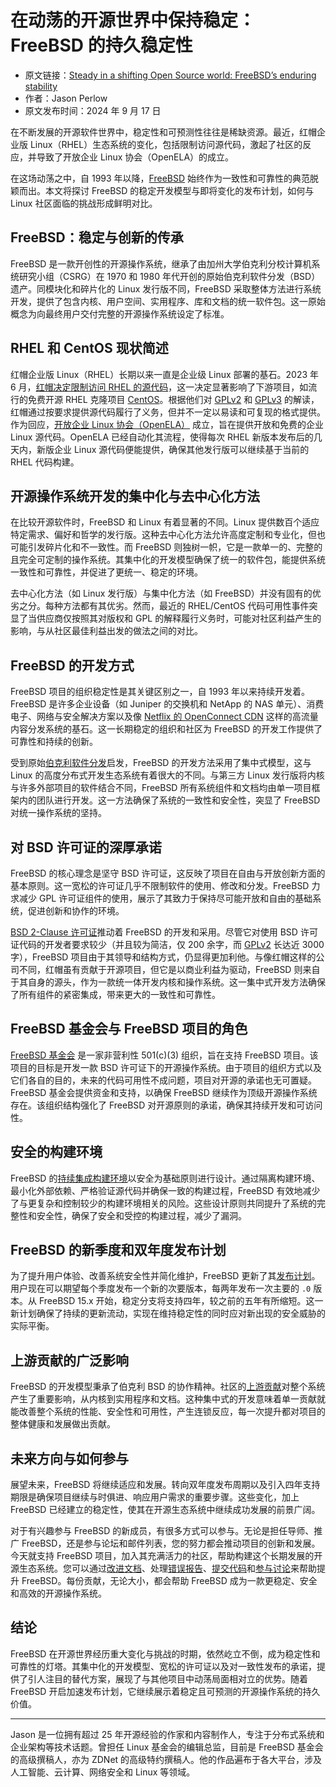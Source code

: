 # 在动荡的开源世界中保持稳定：FreeBSD 的持久稳定性

- 原文链接：[Steady in a shifting Open Source world: FreeBSD’s enduring stability](https://opensource.net/freebsd-steady-shifting-open-source-world/)
- 作者：Jason Perlow
- 原文发布时间：2024 年 9 月 17 日


在不断发展的开源软件世界中，稳定性和可预测性往往是稀缺资源。最近，红帽企业版 Linux（RHEL）生态系统的变化，包括限制访问源代码，激起了社区的反应，并导致了开放企业 Linux 协会（OpenELA）的成立。

在这场动荡之中，自 1993 年以降，[FreeBSD](https://www.freebsd.org/) 始终作为一致性和可靠性的典范脱颖而出。本文将探讨 FreeBSD 的稳定开发模型与即将变化的发布计划，如何与 Linux 社区面临的挑战形成鲜明对比。

## FreeBSD：稳定与创新的传承

FreeBSD 是一款开创性的开源操作系统，继承了由加州大学伯克利分校计算机系统研究小组（CSRG）在 1970 和 1980 年代开创的原始伯克利软件分发（BSD）遗产。同模块化和碎片化的 Linux 发行版不同，FreeBSD 采取整体方法进行系统开发，提供了包含内核、用户空间、实用程序、库和文档的统一软件包。这一原始概念为向最终用户交付完整的开源操作系统设定了标准。

## RHEL 和 CentOS 现状简述

红帽企业版 Linux（RHEL）长期以来一直是企业级 Linux 部署的基石。2023 年 6 月，[红帽决定限制访问 RHEL 的源代码](https://www.redhat.com/en/blog/furthering-evolution-centos-stream)，这一决定显著影响了下游项目，如流行的免费开源 RHEL 克隆项目 [CentOS](https://www.centos.org/)。根据他们对 [GPLv2](https://www.gnu.org/licenses/old-licenses/gpl-2.0.en.html) 和 [GPLv3](https://www.gnu.org/licenses/gpl-3.0.en.html) 的解读，红帽通过按要求提供源代码履行了义务，但并不一定以易读和可复现的格式提供。作为回应，[开放企业 Linux 协会（OpenELA）](https://openela.org/) 成立，旨在提供开放和免费的企业 Linux 源代码。OpenELA 已经自动化其流程，使得每次 RHEL 新版本发布后的几天内，新版企业 Linux 源代码便能提供，确保其他发行版可以继续基于当前的 RHEL 代码构建。

## 开源操作系统开发的集中化与去中心化方法

在比较开源软件时，FreeBSD 和 Linux 有着显著的不同。Linux 提供数百个适应特定需求、偏好和哲学的发行版。这种去中心化方法允许高度定制和专业化，但也可能引发碎片化和不一致性。而 FreeBSD 则独树一帜，它是一款单一的、完整的且完全可定制的操作系统。其集中化的开发模型确保了统一的软件包，能提供系统一致性和可靠性，并促进了更统一、稳定的环境。

去中心化方法（如 Linux 发行版）与集中化方法（如 FreeBSD）并没有固有的优劣之分。每种方法都有其优劣。然而，最近的 RHEL/CentOS 代码可用性事件突显了当供应商仅按照其对版权和 GPL 的解释履行义务时，可能对社区利益产生的影响，与从社区最佳利益出发的做法之间的对比。

## FreeBSD 的开发方式

FreeBSD 项目的组织稳定性是其关键区别之一，自 1993 年以来持续开发着。FreeBSD 是许多企业设备（如 Juniper 的交换机和 NetApp 的 NAS 单元）、消费电子、网络与安全解决方案以及像 [Netflix 的 OpenConnect CDN](https://en.wikipedia.org/wiki/Open_Connect) 这样的高流量内容分发系统的基石。这一长期稳定的组织和社区为 FreeBSD 的开发工作提供了可靠性和持续的创新。

受到原始[伯克利软件分发](https://en.wikipedia.org/wiki/Berkeley_Software_Distribution)启发，FreeBSD 的开发方法采用了集中式模型，这与 Linux 的高度分布式开发生态系统有着很大的不同。与第三方 Linux 发行版将内核与许多外部项目的软件结合不同，FreeBSD 所有系统组件和文档均由单一项目框架内的团队进行开发。这一方法确保了系统的一致性和安全性，突显了 FreeBSD 对统一操作系统的坚持。

## 对 BSD 许可证的深厚承诺

FreeBSD 的核心理念是坚守 BSD 许可证，这反映了项目在自由与开放创新方面的基本原则。这一宽松的许可证几乎不限制软件的使用、修改和分发。FreeBSD 力求减少 GPL 许可证组件的使用，展示了其致力于保持尽可能开放和自由的基础系统，促进创新和协作的环境。

[BSD 2-Clause 许可证](https://opensource.org/license/bsd-2-clause)推动着 FreeBSD 的开发和采用。尽管它对使用 BSD 许可证代码的开发者要求较少（并且较为简洁，仅 200 余字，而 [GPLv2](http://www.gnu.org/licenses/old-licenses/gpl-2.0.en.html) 长达近 3000 字），FreeBSD 项目由于其领导和结构方式，仍显得更加利他。与像红帽这样的公司不同，红帽虽有贡献于开源项目，但它是以商业利益为驱动，FreeBSD 则来自于其自身的源头，作为一款统一体开发内核和操作系统。这一集中式开发方法确保了所有组件的紧密集成，带来更大的一致性和可靠性。

## FreeBSD 基金会与 FreeBSD 项目的角色

[FreeBSD 基金会](https://freebsdfoundation.org/) 是一家非营利性 501(c)(3) 组织，旨在支持 FreeBSD 项目。该项目的目标是开发一款 BSD 许可证下的开源操作系统。由于项目的组织方式以及它们各自的目的，未来的代码可用性不成问题，项目对开源的承诺也无可置疑。FreeBSD 基金会提供资金和支持，以确保 FreeBSD 继续作为顶级开源操作系统存在。该组织结构强化了 FreeBSD 对开源原则的承诺，确保其持续开发和可访问性。

## 安全的构建环境

FreeBSD 的[持续集成构建环境](https://ci.freebsd.org/)以安全为基础原则进行设计。通过隔离构建环境、最小化外部依赖、严格验证源代码并确保一致的构建过程，FreeBSD 有效地减少了与更复杂和控制较少的构建环境相关的风险。这些设计原则共同提升了系统的完整性和安全性，确保了安全和受控的构建过程，减少了漏洞。

## FreeBSD 的新季度和双年度发布计划

为了提升用户体验、改善系统安全性并简化维护，FreeBSD 更新了其[发布计划](https://freebsdfoundation.org/blog/navigating-freebsds-new-quarterly-and-biennial-release-schedule/)。用户现在可以期望每个季度发布一个新的次要版本，每两年发布一次主要的 `.0` 版本。从 FreeBSD 15.x 开始，稳定分支将支持四年，较之前的五年有所缩短。这一新计划确保了持续的更新流动，实现在维持稳定性的同时应对新出现的安全威胁的实际平衡。

## 上游贡献的广泛影响

FreeBSD 的开发模型秉承了伯克利 BSD 的协作精神。社区的[上游贡献](https://docs.freebsd.org/en/articles/contributing/)对整个系统产生了重要影响，从内核到实用程序和文档。这种集中式的开发意味着单一贡献就能改善整个系统的性能、安全性和可用性，产生连锁反应，每一次提升都对项目的整体健康和发展做出贡献。

## 未来方向与如何参与

展望未来，FreeBSD 将继续适应和发展。转向双年度发布周期以及引入四年支持期限是确保项目继续与时俱进、响应用户需求的重要步骤。这些变化，加上 FreeBSD 已经建立的稳定性，使其在开源生态系统中继续成功发展的前景广阔。

对于有兴趣参与 FreeBSD 的新成员，有很多方式可以参与。无论是担任导师、推广 FreeBSD，还是参与论坛和邮件列表，您的努力都会推动项目的创新和发展。今天就支持 FreeBSD 项目，加入其充满活力的社区，帮助构建这个长期发展的开源生态系统。您可以通过[改进文档](https://docs.freebsd.org/en/books/fdp-primer/)、处理[错误报告](https://www.freebsd.org/support/bugreports/)、[提交代码](https://wiki.freebsd.org/BecomingACommitter)和[参与讨论](https://www.freebsd.org/community/mailinglists/)来帮助提升 FreeBSD。每份贡献，无论大小，都会帮助 FreeBSD 成为一款更稳定、安全和高效的开源操作系统。

## 结论

FreeBSD 在开源世界经历重大变化与挑战的时期，依然屹立不倒，成为稳定性和可靠性的灯塔。其集中化的开发模型、宽松的许可证以及对一致性发布的承诺，提供了引人注目的替代方案，展现了与其他项目中动荡局面相对立的优势。随着 FreeBSD 开启加速发布计划，它继续展示着稳定且可预测的开源操作系统的持久价值。

---

Jason 是一位拥有超过 25 年开源经验的作家和内容制作人，专注于分布式系统和企业架构等技术话题。曾担任 Linux 基金会的编辑总监，目前是 FreeBSD 基金会的高级撰稿人，亦为 ZDNet 的高级特约撰稿人。他的作品遍布于各大平台，涉及人工智能、云计算、网络安全和 Linux 等领域。
